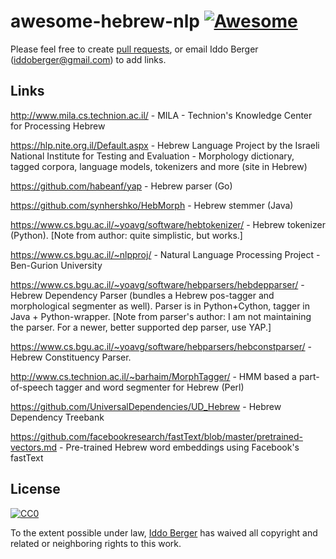 # awesome-hebrew-nlp [![Awesome](https://cdn.rawgit.com/sindresorhus/awesome/d7305f38d29fed78fa85652e3a63e154dd8e8829/media/badge.svg)](https://github.com/sindresorhus/awesome)

Please feel free to create [pull requests](https://github.com/iddoberger/awesome-hebrew-nlp/pulls), or email Iddo Berger (iddoberger@gmail.com) to add links.


## Links

http://www.mila.cs.technion.ac.il/ - MILA - Technion's Knowledge Center for Processing Hebrew

https://hlp.nite.org.il/Default.aspx - Hebrew Language Project by the Israeli National Institute for Testing and Evaluation - Morphology dictionary, tagged corpora, language models, tokenizers and more (site in Hebrew)

https://github.com/habeanf/yap - Hebrew parser (Go)

https://github.com/synhershko/HebMorph - Hebrew stemmer (Java)

https://www.cs.bgu.ac.il/~yoavg/software/hebtokenizer/ - Hebrew tokenizer (Python). [Note from author: quite simplistic, but works.]

https://www.cs.bgu.ac.il/~nlpproj/ - Natural Language Processing Project - Ben-Gurion University

https://www.cs.bgu.ac.il/~yoavg/software/hebparsers/hebdepparser/ - Hebrew Dependency Parser (bundles a Hebrew pos-tagger and morphological segmenter as well). Parser is in Python+Cython, tagger in Java + Python-wrapper. [Note from parser's author: I am not maintaining the parser. For a newer, better supported dep parser, use YAP.]

https://www.cs.bgu.ac.il/~yoavg/software/hebparsers/hebconstparser/ - Hebrew Constituency Parser.

http://www.cs.technion.ac.il/~barhaim/MorphTagger/ - HMM based a part-of-speech tagger and word segmenter for Hebrew (Perl)

https://github.com/UniversalDependencies/UD_Hebrew - Hebrew Dependency Treebank

https://github.com/facebookresearch/fastText/blob/master/pretrained-vectors.md - Pre-trained Hebrew word embeddings using Facebook's fastText


## License

[![CC0](http://mirrors.creativecommons.org/presskit/buttons/88x31/svg/cc-zero.svg)](https://creativecommons.org/publicdomain/zero/1.0/)

To the extent possible under law, [Iddo Berger](https://github.com/iddoberger/) has waived all copyright and related or neighboring rights to this work.

